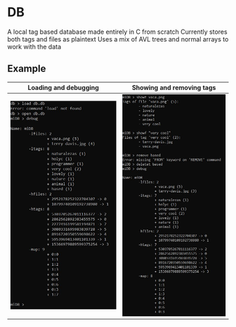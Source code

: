 # DB
  A local tag based database made entirely in C from scratch
  Currently stores both tags and files as plaintext
  Uses a mix of AVL trees and normal arrays to work with the data

## Example
Loading and debugging|Showing and removing tags
:-------------------------:|:-------------------------:
![](https://github.com/Soikk/DB/blob/master/multimedia/example1.jpg)  |  ![](https://github.com/Soikk/DB/blob/master/multimedia/example2.jpg)
